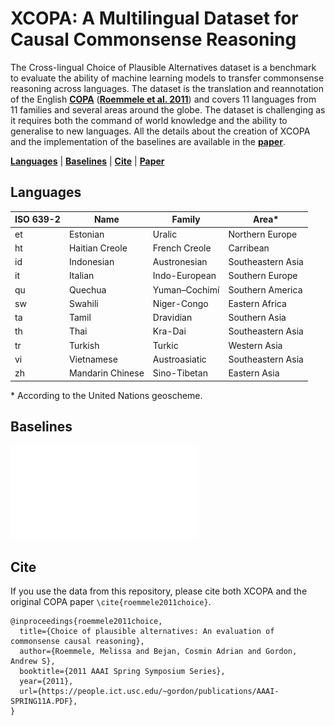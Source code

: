 # XCOPA: A Multilingual Dataset for Causal Commonsense Reasoning

The Cross-lingual Choice of Plausible Alternatives dataset is a benchmark to evaluate the ability of machine learning models to transfer commonsense reasoning across languages. The dataset is the translation and reannotation of the English [**COPA**](https://people.ict.usc.edu/~gordon/copa.html) ([**Roemmele et al. 2011**](#cite)) and covers 11 languages from 11 families and several areas around the globe. The dataset is challenging as it requires both the command of world knowledge and the ability to generalise to new languages. All the details about the creation of XCOPA and the implementation of the baselines are available in the [**paper**](#).

[**Languages**](#languages) | [**Baselines**](#baselines) | [**Cite**](#cite) | [**Paper**](#)

## Languages

| ISO 639-2 | Name | Family | Area* |
|---|---|---|---|
| et | Estonian | Uralic | Northern Europe |
| ht | Haitian Creole | French Creole | Carribean |
| id | Indonesian | Austronesian | Southeastern Asia |
| it | Italian | Indo-European | Southern Europe |
| qu | Quechua | Yuman–Cochimí | Southern America |
| sw | Swahili | Niger-Congo | Eastern Africa |
| ta | Tamil | Dravidian | Southern Asia |
| th | Thai | Kra-Dai | Southeastern Asia |
| tr | Turkish | Turkic | Western Asia |
| vi | Vietnamese | Austroasiatic | Southeastern Asia |
| zh | Mandarin Chinese | Sino-Tibetan | Eastern Asia |

\* According to the United Nations geoscheme.

## Baselines

![](baselines.pdf)

## Cite

If you use the data from this repository, please cite both XCOPA and the original COPA paper ```\cite{roemmele2011choice}```.

```
@inproceedings{roemmele2011choice,
  title={Choice of plausible alternatives: An evaluation of commonsense causal reasoning},
  author={Roemmele, Melissa and Bejan, Cosmin Adrian and Gordon, Andrew S},
  booktitle={2011 AAAI Spring Symposium Series},
  year={2011},
  url={https://people.ict.usc.edu/~gordon/publications/AAAI-SPRING11A.PDF},
}
```
